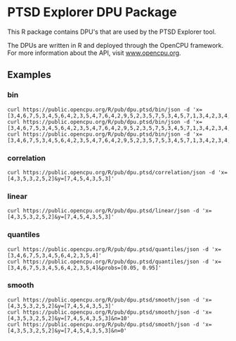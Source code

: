 # PTSD Explorer DPU Package

This R package contains DPU's that are used by the PTSD Explorer tool.

The DPUs are written in R and deployed through the OpenCPU framework. For more information about the API, visit www.opencpu.org.

## Examples

### bin

	curl https://public.opencpu.org/R/pub/dpu.ptsd/bin/json -d 'x=[3,4,6,7,5,3,4,5,6,4,2,3,5,4,7,6,4,2,9,5,2,3,5,7,5,3,4,5,7,1,3,4,2,3,4,5,2]'
	curl https://public.opencpu.org/R/pub/dpu.ptsd/bin/json -d 'x=[3,4,6,7,5,3,4,5,6,4,2,3,5,4,7,6,4,2,9,5,2,3,5,7,5,3,4,5,7,1,3,4,2,3,4,5,2]&n=5'
	curl https://public.opencpu.org/R/pub/dpu.ptsd/bin/json -d 'x=[3,4,6,7,5,3,4,5,6,4,2,3,5,4,7,6,4,2,9,5,2,3,5,7,5,3,4,5,7,1,3,4,2,3,4,5,2]&width=1'

### correlation

	curl https://public.opencpu.org/R/pub/dpu.ptsd/correlation/json -d 'x=[4,3,5,3,2,5,2]&y=[7,4,5,4,3,5,3]'

### linear

	curl https://public.opencpu.org/R/pub/dpu.ptsd/linear/json -d 'x=[4,3,5,3,2,5,2]&y=[7,4,5,4,3,5,3]'

### quantiles

	curl https://public.opencpu.org/R/pub/dpu.ptsd/quantiles/json -d 'x=[3,4,6,7,5,3,4,5,6,4,2,3,5,4]'
	curl https://public.opencpu.org/R/pub/dpu.ptsd/quantiles/json -d 'x=[3,4,6,7,5,3,4,5,6,4,2,3,5,4]&probs=[0.05, 0.95]'

### smooth

	curl https://public.opencpu.org/R/pub/dpu.ptsd/smooth/json -d 'x=[4,3,5,3,2,5,2]&y=[7,4,5,4,3,5,3]'
	curl https://public.opencpu.org/R/pub/dpu.ptsd/smooth/json -d 'x=[4,3,5,3,2,5,2]&y=[7,4,5,4,3,5,3]&n=10'
	curl https://public.opencpu.org/R/pub/dpu.ptsd/smooth/json -d 'x=[4,3,5,3,2,5,2]&y=[7,4,5,4,3,5,3]&n=0'
